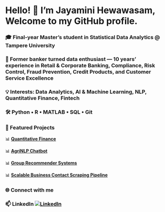 # Hello! 👋 I’m Jayamini Hewawasam, Welcome to my GitHub profile.
### 🎓 Final-year Master’s student in Statistical Data Analytics @ Tampere University
### 💼 Former banker turned data enthusiast — 10 years’ experience in Retail & Corporate Banking, Compliance, Risk Control, Fraud Prevention, Credit Products, and Customer Service Excellence
### 💡 Interests: Data Analytics, AI & Machine Learning, NLP, Quantitative Finance, Fintech
### 🛠️ Python • R • MATLAB • SQL • Git

### 🚀 Featured Projects  

📊 [**Quantitative Finance**](https://github.com/jayaminiganga/Quantitative-Finance) 

📊 [**AgriNLP Chatbot**](https://github.com/jayaminiganga/AgriNLP-Chatbot.git)

📊 [**Group Recommender Systems**](https://github.com/jayaminiganga/Group-Recommender-Systems.git)

📊 [**Scalable Business Contact Scraping Pipeline**](https://github.com/jayaminiganga/Scalable-Business-Contact-Scraping-Pipeline.git)




### 🌐 Connect with me
### 📫 LinkedIn [![LinkedIn](https://img.shields.io/badge/LinkedIn-Profile-blue)](http://www.linkedin.com/in/jayamini-hewawasam-a51932116)

